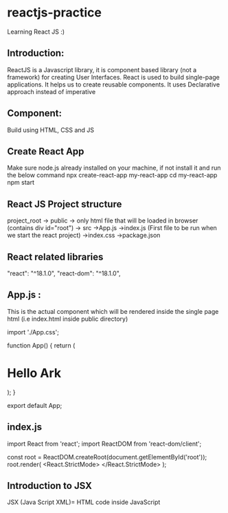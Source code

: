 # reactjs-practice
Learning React JS :)

Introduction: 
---------------
ReactJS is a Javascript library, it is component based library (not a framework) for creating User Interfaces.
React is used to build single-page applications.
It helps us to create reusable components.
It uses Declarative approach instead of imperative

Component:
--------------
Build using HTML, CSS and JS

Create React App
----------------
Make sure node.js already installed on your machine, if not install it and run the below command
npx create-react-app my-react-app
cd my-react-app
npm start

React JS Project structure
--------------------------
project_root
            -> public
                -> only html file that will be loaded in browser (contains div id="root")
            -> src
                ->App.js
                ->index.js (First file to be run when we start the react project)
                ->index.css
                ->package.json
        
React related libraries
--------------------------
"react": "^18.1.0",
"react-dom": "^18.1.0",

App.js : 
-------
This is the actual component which will be rendered inside the single page html (i.e index.html inside public directory)

import './App.css';

function App() {
  return (
    <div>
      <h1> Hello Ark </h1>
    </div>
  );
}

export default App;

index.js
---------
import React from 'react';
import ReactDOM from 'react-dom/client';

const root = ReactDOM.createRoot(document.getElementById('root'));
root.render(
  <React.StrictMode>
    <App />
  </React.StrictMode>
);

Introduction to JSX
---------------------
JSX (Java Script XML)= HTML code inside JavaScript